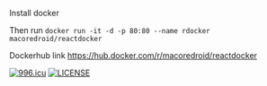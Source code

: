 Install docker

Then run `docker run -it -d -p 80:80 --name rdocker macoredroid/reactdocker `

Dockerhub link https://hub.docker.com/r/macoredroid/reactdocker

<a href="https://996.icu"><img src="https://img.shields.io/badge/link-996.icu-red.svg" alt="996.icu" /></a>
[![LICENSE](https://img.shields.io/badge/license-Anti%20996-blue.svg)](https://github.com/996icu/996.ICU/blob/master/LICENSE)
